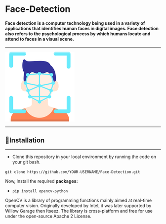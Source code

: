 # Face-Detection

#### Face detection is a computer technology being used in a variety of applications that identifies human faces in digital images. Face detection also refers to the psychological process by which humans locate and attend to faces in a visual scene.
---

![Images](FaceDet.png "Face Detection")

---

## 📃Installation
---

* Clone this repository in your local environment by running the code on your git bash.

`git clone https://github.com/YOUR-USERNAME/Face-Detection.git`

Now, Install the required **packages:**

* `pip install opencv-python`

OpenCV is a library of programming functions mainly aimed at real-time computer vision. Originally developed by Intel, it was later supported by Willow Garage then Itseez. The library is cross-platform and free for use under the open-source Apache 2 License.
